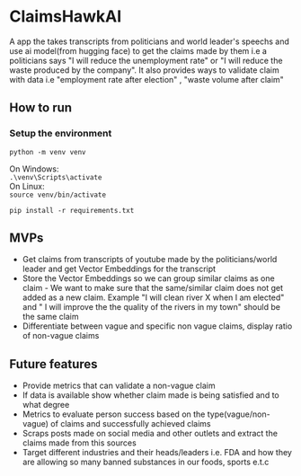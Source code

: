 # ClaimsHawkAI

A app the takes transcripts from politicians and world leader's speechs and use ai model(from hugging face) to get the claims made by them i.e a politicians says "I will reduce the unemployment rate" or "I will reduce the waste produced by the company". It also provides ways to validate claim with data i.e "employment rate after election" , "waste volume after claim"
## How to run

### Setup the environment
`python -m venv venv`

On Windows: <br>
`.\venv\Scripts\activate`
<br>
On Linux: <br>
`source venv/bin/activate`

`pip install -r requirements.txt`

## MVPs
- Get claims from transcripts of youtube made by the politicians/world leader and get Vector Embeddings for the transcript
- Store the Vector Embeddings so we can group similar claims as one claim - We want to make sure that the same/similar claim does not get added as a new claim. Example "I will clean river X when I am elected" and " I will improve the the quality of the rivers in my town" should be the same claim
- Differentiate between vague and specific non vague claims, display ratio of non-vague claims



## Future features
- Provide metrics that can validate a non-vague claim 
- If data is available show whether claim made is being satisfied and to what degree
- Metrics to evaluate person success based on the type(vague/non-vague) of claims and successfully achieved claims
- Scraps posts made on social media and other outlets and extract the claims made from this sources 
- Target different industries and their heads/leaders i.e. FDA and how they are allowing so many banned substances in our foods, sports e.t.c